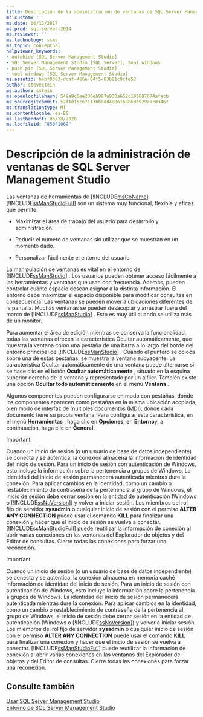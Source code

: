 ```yaml
---
title: Descripción de la administración de ventanas de SQL Server Management Studio | Microsoft Docs
ms.custom: ''
ms.date: 06/13/2017
ms.prod: sql-server-2014
ms.reviewer: ''
ms.technology: ssms
ms.topic: conceptual
helpviewer_keywords:
- autohide [SQL Server Management Studio]
- SQL Server Management Studio [SQL Server], tool windows
- push pin [SQL Server Management Studio]
- tool windows [SQL Server Management Studio]
ms.assetid: bebf8383-dcaf-466e-84f5-63b81c9cfe52
author: stevestein
ms.author: sstein
ms.openlocfilehash: 549a9c6ee206eb987a930a652c195687074afacb
ms.sourcegitcommit: 57f1d15c67113bbadd40861b886d6929aacd3467
ms.translationtype: MT
ms.contentlocale: es-ES
ms.lasthandoff: 06/18/2020
ms.locfileid: "85041069"
---
```

# <a name="understand-sql-server-management-studio-windows-management"></a>Descripción de la administración de ventanas de SQL Server Management Studio
  Las ventanas de herramientas de [!INCLUDE[msCoName](../includes/msconame-md.md)] [!INCLUDE[ssManStudioFull](../includes/ssmanstudiofull-md.md)] son un sistema muy funcional, flexible y eficaz que permite:  
  
-   Maximizar el área de trabajo del usuario para desarrollo y administración.  
  
-   Reducir el número de ventanas sin utilizar que se muestran en un momento dado.  
  
-   Personalizar fácilmente el entorno del usuario.  
  
 La manipulación de ventanas es vital en el entorno de [!INCLUDE[ssManStudio](../includes/ssmanstudio-md.md)] . Los usuarios pueden obtener acceso fácilmente a las herramientas y ventanas que usan con frecuencia. Además, pueden controlar cuánto espacio desean asignar a la distinta información. El entorno debe maximizar el espacio disponible para modificar consultas en consecuencia. Las ventanas se pueden mover a ubicaciones diferentes de la pantalla. Muchas ventanas se pueden desacoplar y arrastrar fuera del marco de [!INCLUDE[ssManStudio](../includes/ssmanstudio-md.md)] . Esto es muy útil cuando se utiliza más de un monitor.  
  
 Para aumentar el área de edición mientras se conserva la funcionalidad, todas las ventanas ofrecen la característica Ocultar automáticamente, que muestra la ventana como una pestaña de una barra a lo largo del borde del entorno principal de [!INCLUDE[ssManStudio](../includes/ssmanstudio-md.md)] . Cuando el puntero se coloca sobre una de estas pestañas, se muestra la ventana subyacente. La característica Ocultar automáticamente de una ventana puede alternarse si se hace clic en el botón **Ocultar automáticamente** , situado en la esquina superior derecha de la ventana y representado por un alfiler. También existe una opción **Ocultar todo automáticamente** en el menú **Ventana** .  
  
 Algunos componentes pueden configurarse en modo con pestañas, donde los componentes aparecen como pestañas en la misma ubicación acoplada, o en modo de interfaz de múltiples documentos (MDI), donde cada documento tiene su propia ventana. Para configurar esta característica, en el menú **Herramientas** , haga clic en **Opciones**, en **Entorno**y, a continuación, haga clic en **General**.  
  
> [!IMPORTANT]  
>  Cuando un inicio de sesión (o un usuario de base de datos independiente) se conecta y se autentica, la conexión almacena la información de identidad del inicio de sesión. Para un inicio de sesión con autenticación de Windows, esto incluye la información sobre la pertenencia a grupos de Windows. La identidad del inicio de sesión permanecerá autenticada mientras dure la conexión. Para aplicar cambios en la identidad, como un cambio o restablecimiento de contraseña de la pertenencia al grupo de Windows, el inicio de sesión debe cerrar sesión en la entidad de autenticación (Windows o [!INCLUDE[ssNoVersion](../includes/ssnoversion-md.md)]) y volver a iniciar sesión. Los miembros del rol fijo de servidor **sysadmin** o cualquier inicio de sesión con el permiso **ALTER ANY CONNECTION** puede usar el comando **KILL** para finalizar una conexión y hacer que el inicio de sesión se vuelva a conectar. [!INCLUDE[ssManStudioFull](../includes/ssmanstudiofull-md.md)] puede reutilizar la información de conexión al abrir varias conexiones en las ventanas del Explorador de objetos y del Editor de consultas. Cierre todas las conexiones para forzar una reconexión.  
  
> [!IMPORTANT]  
>  Cuando un inicio de sesión (o un usuario de base de datos independiente) se conecta y se autentica, la conexión almacena en memoria caché información de identidad del inicio de sesión. Para un inicio de sesión con autenticación de Windows, esto incluye la información sobre la pertenencia a grupos de Windows. La identidad del inicio de sesión permanecerá autenticada mientras dure la conexión. Para aplicar cambios en la identidad, como un cambio o restablecimiento de contraseña de la pertenencia al grupo de Windows, el inicio de sesión debe cerrar sesión en la entidad de autenticación (Windows o [!INCLUDE[ssNoVersion](../includes/ssnoversion-md.md)]) y volver a iniciar sesión. Los miembros del rol fijo de servidor **sysadmin** o cualquier inicio de sesión con el permiso **ALTER ANY CONNECTION** puede usar el comando **KILL** para finalizar una conexión y hacer que el inicio de sesión se vuelva a conectar. [!INCLUDE[ssManStudioFull](../includes/ssmanstudiofull-md.md)] puede reutilizar la información de conexión al abrir varias conexiones en las ventanas del Explorador de objetos y del Editor de consultas. Cierre todas las conexiones para forzar una reconexión.  
  
## <a name="see-also"></a>Consulte también  
 [Usar SQL Server Management Studio](../database-engine/use-sql-server-management-studio.md)   
 [Entorno de SQL Server Management Studio](the-sql-server-management-studio-environment.md)  
  
  

